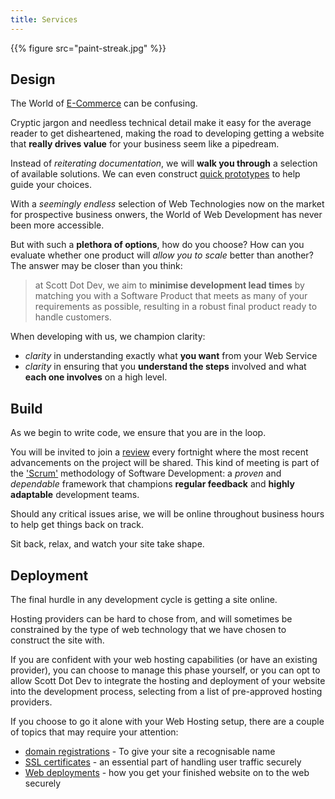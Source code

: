 ```yaml
---
title: Services
---
```

{{% figure src="paint-streak.jpg" %}}

## Design

The World of [E-Commerce](https://www.investopedia.com/terms/e/ecommerce.asp) can be confusing.

Cryptic jargon and needless technical detail make it easy for the average reader to get disheartened, making the road to developing getting a website that <b>really drives value</b> for your business seem like a pipedream.

Instead of <i>reiterating documentation</i>, we will <b>walk you through</b> a selection of available solutions. We can even construct [quick prototypes](https://www.geeksforgeeks.org/agile-prototyping/) to help guide your choices. 

With a <i>seemingly endless</i> selection of Web Technologies now on the market for prospective business onwers, the World of Web Development has never been more accessible.

But with such a <b>plethora of options</b>, how do you choose? How can you evaluate whether one product will <i>allow you to scale</i> better than another? The answer may be closer than you think: 
> at Scott Dot Dev, we aim to <b>minimise development lead times</b> by matching you with a Software Product that meets as many of your requirements as possible, resulting in a robust final product ready to handle customers.

When developing with us, we champion clarity:
 - _clarity_ in understanding exactly what **you want** from your Web Service
- _clarity_ in ensuring that you **understand the steps** involved and what **each one involves** on a high level.

## Build

As we begin to write code, we ensure that you are in the loop.

You will be invited to join a [review](https://www.atlassian.com/agile/scrum/sprint-reviews) every fortnight where the most recent advancements on the project will be shared. This kind of meeting is part of the ['Scrum'](https://www.atlassian.com/agile/scrum) methodology of Software Development: a <i>proven</i> and <i>dependable</i> framework that champions <b>regular feedback</b> and <b>highly adaptable</b> development teams.

Should any critical issues arise, we will be online throughout business hours to help get things back on 
track.

Sit back, relax, and watch your site take shape.

## Deployment

The final hurdle in any development cycle is getting a site online.

Hosting providers can be hard to chose from, and will sometimes be constrained by the type of web technology that we have chosen to construct the site with.

If you are confident with your web hosting capabilities (or have an existing provider), you can choose to manage this phase yourself, or you can opt to allow Scott Dot Dev to integrate the hosting and deployment of your website into the development process, selecting from a list of pre-approved hosting providers.

If you choose to go it alone with your Web Hosting setup, there are a couple of topics that may require your attention:

- [domain registrations](https://www.siteground.co.uk/kb/domain_name_registration/) - To give your site a recognisable name
- [SSL certificates](https://www.cloudflare.com/en-gb/learning/ssl/what-is-an-ssl-certificate/) - an essential part of handling user traffic securely
- [Web deployments](https://devjavu.space/post/a-beginners-guide-to-web-deployment/?isDark=true) - how you get your finished website on to the web securely
